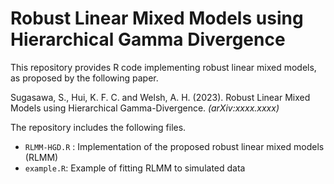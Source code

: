 # Robust Linear Mixed Models using Hierarchical Gamma Divergence

This repository provides R code implementing robust linear mixed models, as proposed by the following paper.

Sugasawa, S., Hui, K. F. C. and Welsh, A. H. (2023). Robust Linear Mixed Models using Hierarchical Gamma-Divergence. *(arXiv:xxxx.xxxx)* 

The repository includes the following files.

- `RLMM-HGD.R` : Implementation of the proposed robust linear mixed models (RLMM) 
- `example.R`: Example of fitting RLMM to simulated data
